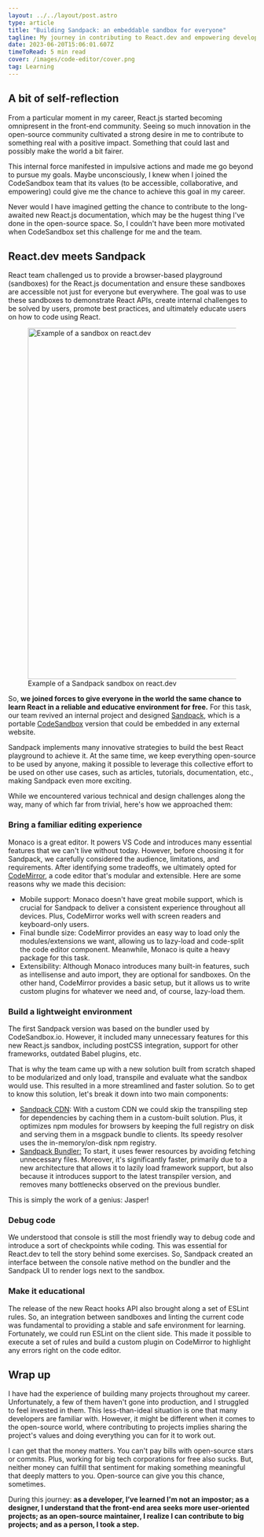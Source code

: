 ```yaml
---
layout: ../../layout/post.astro
type: article
title: "Building Sandpack: an embeddable sandbox for everyone"
tagline: My journey in contributing to React.dev and empowering developers worldwide has been an incredible, filled with growth, learning, and meaningful connections.
date: 2023-06-20T15:06:01.607Z
timeToRead: 5 min read
cover: /images/code-editor/cover.png
tag: Learning
---
```


## A bit of self-reflection

From a particular moment in my career, React.js started becoming omnipresent in the front-end community. Seeing so much innovation in the open-source community cultivated a strong desire in me to contribute to something real with a positive impact. Something that could last and possibly make the world a bit fairer.

This internal force manifested in impulsive actions and made me go beyond to pursue my goals. Maybe unconsciously, I knew when I joined the CodeSandbox team that its values (to be accessible, collaborative, and empowering) could give me the chance to achieve this goal in my career. 

Never would I have imagined getting the chance to contribute to the long-awaited new React.js documentation, which may be the hugest thing I've done in the open-source space. So, I couldn't have been more motivated when CodeSandbox set this challenge for me and the team.

## React.dev meets Sandpack

React team challenged us to provide a browser-based playground (sandboxes) for the React.js documentation and ensure these sandboxes are accessible not just for everyone but everywhere. The goal was to use these sandboxes to demonstrate React APIs, create internal challenges to be solved by users, promote best practices, and ultimately educate users on how to code using React.

<figure>
    <img
        src="/images/sandpack/react-dev.png"
        alt="Example of a sandbox on react.dev"
        width="1277"
        height="714"
    />
    <figcaption>Example of a Sandpack sandbox on react.dev</figcaption>
</figure>

So, **we joined forces to give everyone in the world the same chance to learn React in a reliable and educative environment for free.** For this task, our team revived an internal project and designed [Sandpack](https://sandpack.codesandbox.io/docs), which is a portable [CodeSandbox](https://codesandbox.io/) version that could be embedded in any external website.

Sandpack implements many innovative strategies to build the best React playground to achieve it. At the same time, we keep everything open-source to be used by anyone, making it possible to leverage this collective effort to be used on other use cases, such as articles, tutorials, documentation, etc., making Sandpack even more exciting.

While we encountered various technical and design challenges along the way, many of which far from trivial, here's how we approached them:

### Bring a familiar editing experience

Monaco is a great editor. It powers VS Code and introduces many essential features that we can't live without today. However, before choosing it for Sandpack, we carefully considered the audience, limitations, and requirements. After identifying some tradeoffs, we ultimately opted for [CodeMirror](https://codemirror.net/), a code editor that's modular and extensible. Here are some reasons why we made this decision:

- Mobile support: Monaco doesn't have great mobile support, which is crucial for Sandpack to deliver a consistent experience throughout all devices. Plus, CodeMirror works well with screen readers and keyboard-only users.
- Final bundle size: CodeMirror provides an easy way to load only the modules/extensions we want, allowing us to lazy-load and code-split the code editor component. Meanwhile, Monaco is quite a heavy package for this task.
- Extensibility: Although Monaco introduces many built-in features, such as intellisense and auto import, they are optional for sandboxes. On the other hand, CodeMirror provides a basic setup, but it allows us to write custom plugins for whatever we need and, of course, lazy-load them.

### Build a lightweight environment

The first Sandpack version was based on the bundler used by CodeSandbox.io. However, it included many unnecessary features for this new React.js sandbox, including postCSS integration, support for other frameworks, outdated Babel plugins, etc.

That is why the team came up with a new solution built from scratch shaped to be modularized and only load, transpile and evaluate what the sandbox would use. This resulted in a more streamlined and faster solution. So to get to know this solution, let's break it down into two main components:
- [Sandpack CDN](https://github.com/codesandbox/sandpack-cdn): With a custom CDN we could skip the transpiling step for dependencies by caching them in a custom-built solution. Plus, it optimizes npm modules for browsers by keeping the full registry on disk and serving them in a msgpack bundle to clients. Its speedy resolver uses the in-memory/on-disk npm registry.
- [Sandpack Bundler:](https://github.com/codesandbox/sandpack-bundler) To start, it uses fewer resources by avoiding fetching unnecessary files. Moreover, it's significantly faster, primarily due to a new architecture that allows it to lazily load framework support, but also because it introduces support to the latest transpiler version, and removes many bottlenecks observed on the previous bundler.

This is simply the work of a genius: Jasper!

### Debug code

We understood that console is still the most friendly way to debug code and introduce a sort of checkpoints while coding. This was essential for React.dev to tell the story behind some exercises. So, Sandpack created an interface between the console native method on the bundler and the Sandpack UI to render logs next to the sandbox.

### Make it educational

The release of the new React hooks API also brought along a set of ESLint rules. So, an integration between sandboxes and linting the current code was fundamental to providing a stable and safe environment for learning. Fortunately, we could run ESLint on the client side. This made it possible to execute a set of rules and build a custom plugin on CodeMirror to highlight any errors right on the code editor.

## Wrap up 

I have had the experience of building many projects throughout my career. Unfortunately, a few of them haven't gone into production, and I struggled to feel invested in them. This less-than-ideal situation is one that many developers are familiar with. However, it might be different when it comes to the open-source world, where contributing to projects implies sharing the project's values and doing everything you can for it to work out.

I can get that the money matters. You can't pay bills with open-source stars or commits. Plus, working for big tech corporations for free also sucks. But, neither money can fulfill that sentiment for making something meaningful that deeply matters to you. Open-source can give you this chance, sometimes.

During this journey: **as a developer, I’ve learned I'm not an impostor; as a designer, I understand that the front-end area seeks more user-oriented projects; as an open-source maintainer, I realize I can contribute to big projects; and as a person, I took a step.**

[^1]: https://github.com/codesandbox/sandpack/pull/546
[^2]: https://github.com/reactjs/react.dev/pull/4665
[^3]: https://react.dev/community/docs-contributors 
